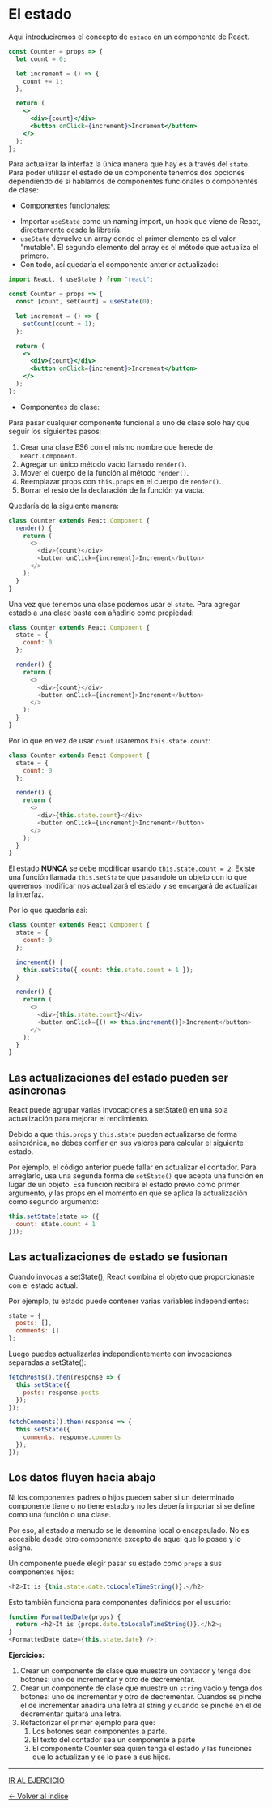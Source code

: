 # El estado

Aquí introduciremos el concepto de `estado` en un componente de React.

```jsx
const Counter = props => {
  let count = 0;

  let increment = () => {
    count += 1;
  };

  return (
    <>
      <div>{count}</div>
      <button onClick={increment}>Increment</button>
    </>
  );
};
```

Para actualizar la interfaz la única manera que hay es a través del `state`. Para poder utilizar el estado de un componente tenemos dos opciones dependiendo de si hablamos de componentes funcionales o componentes de clase:

- Componentes funcionales:

* Importar `useState` como un naming import, un hook que viene de React, directamente desde la librería.
* `useState` devuelve un array donde el primer elemento es el valor "mutable". El segundo elemento del array es el método que actualiza el primero.
* Con todo, así quedaría el componente anterior actualizado:

```jsx
import React, { useState } from "react";

const Counter = props => {
  const [count, setCount] = useState(0);

  let increment = () => {
    setCount(count + 1);
  };

  return (
    <>
      <div>{count}</div>
      <button onClick={increment}>Increment</button>
    </>
  );
};
```

- Componentes de clase:

Para pasar cualquier componente funcional a uno de clase solo hay que seguir los siguientes pasos:

1. Crear una clase ES6 con el mismo nombre que herede de `React.Component`.
2. Agregar un único método vacío llamado `render()`.
3. Mover el cuerpo de la función al método `render()`.
4. Reemplazar props con `this.props` en el cuerpo de `render()`.
5. Borrar el resto de la declaración de la función ya vacía.

Quedaría de la siguiente manera:

```js
class Counter extends React.Component {
  render() {
    return (
      <>
        <div>{count}</div>
        <button onClick={increment}>Increment</button>
      </>
    );
  }
}
```

Una vez que tenemos una clase podemos usar el `state`. Para agregar estado a una clase basta con añadirlo como propiedad:

```js
class Counter extends React.Component {
  state = {
    count: 0
  };

  render() {
    return (
      <>
        <div>{count}</div>
        <button onClick={increment}>Increment</button>
      </>
    );
  }
}
```

Por lo que en vez de usar `count` usaremos `this.state.count`:

```js
class Counter extends React.Component {
  state = {
    count: 0
  };

  render() {
    return (
      <>
        <div>{this.state.count}</div>
        <button onClick={increment}>Increment</button>
      </>
    );
  }
}
```

El estado **NUNCA** se debe modificar usando `this.state.count = 2`. Existe una función llamada `this.setState` que pasandole un objeto con lo que queremos modificar nos actualizará el estado y se encargará de actualizar la interfaz.

Por lo que quedaría asi:

```js
class Counter extends React.Component {
  state = {
    count: 0
  };

  increment() {
    this.setState({ count: this.state.count + 1 });
  }

  render() {
    return (
      <>
        <div>{this.state.count}</div>
        <button onClick={() => this.increment()}>Increment</button>
      </>
    );
  }
}
```

## Las actualizaciones del estado pueden ser asíncronas

React puede agrupar varias invocaciones a setState() en una sola actualización para mejorar el rendimiento.

Debido a que `this.props` y `this.state` pueden actualizarse de forma asincrónica, no debes confiar en sus valores para calcular el siguiente estado.

Por ejemplo, el código anterior puede fallar en actualizar el contador. Para arreglarlo, usa una segunda forma de `setState()` que acepta una función en lugar de un objeto. Esa función recibirá el estado previo como primer argumento, y las props en el momento en que se aplica la actualización como segundo argumento:

```js
this.setState(state => ({
  count: state.count + 1
}));
```

## Las actualizaciones de estado se fusionan

Cuando invocas a setState(), React combina el objeto que proporcionaste con el estado actual.

Por ejemplo, tu estado puede contener varias variables independientes:

```js
state = {
  posts: [],
  comments: []
};
```

Luego puedes actualizarlas independientemente con invocaciones separadas a setState():

```js
fetchPosts().then(response => {
  this.setState({
    posts: response.posts
  });
});

fetchComments().then(response => {
  this.setState({
    comments: response.comments
  });
});
```

## Los datos fluyen hacia abajo

Ni los componentes padres o hijos pueden saber si un determinado componente tiene o no tiene estado y no les debería importar si se define como una función o una clase.

Por eso, al estado a menudo se le denomina local o encapsulado. No es accesible desde otro componente excepto de aquel que lo posee y lo asigna.

Un componente puede elegir pasar su estado como `props` a sus componentes hijos:

```js
<h2>It is {this.state.date.toLocaleTimeString()}.</h2>
```

Esto también funciona para componentes definidos por el usuario:

```js
function FormattedDate(props) {
  return <h2>It is {props.date.toLocaleTimeString()}.</h2>;
}
<FormattedDate date={this.state.date} />;
```

**Ejercicios:**

1. Crear un componente de clase que muestre un contador y tenga dos botones: uno de incrementar y otro de decrementar.
2. Crear un componente de clase que muestre un `string` vacio y tenga dos botones: uno de incrementar y otro de decrementar. Cuandos se pinche el de incrementar añadirá una letra al string y cuando se pinche en el de decrementar quitará una letra.
3. Refactorizar el primer ejemplo para que:
   1. Los botones sean componentes a parte.
   2. El texto del contador sea un componente a parte
   3. El componente Counter sea quien tenga el estado y las funciones que lo actualizan y se lo pase a sus hijos.

---
[IR AL EJERCICIO](./../Ejercicios/Enunciados/4.State.md)

[<- Volver al índice](./../README.md)
